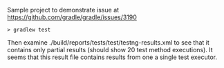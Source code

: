 Sample project to demonstrate issue at https://github.com/gradle/gradle/issues/3190

`> gradlew test`

Then examine ./build/reports/tests/test/testng-results.xml to see that it contains only partial results
(should show 20 test method executions). It seems that this result file contains results from one a single
test executor.
